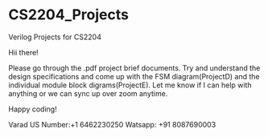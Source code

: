 # CS2204_Projects
Verilog Projects for CS2204

Hii there!

Please go through the .pdf project brief documents. Try and understand the design specifications and come up with the FSM diagram(ProjectD) and the individual module block digrams(ProjectE).
Let me know if I can help with anything or we can sync up over zoom anytime.

Happy coding!

Varad
US Number:+1 6462230250
Watsapp:  +91 8087690003